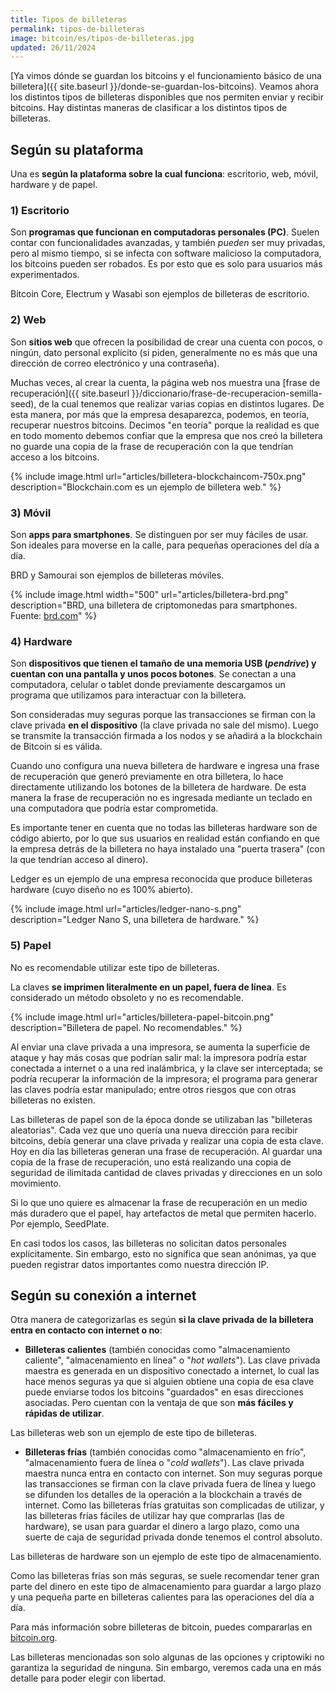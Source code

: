 ```yaml
---
title: Tipos de billeteras
permalink: tipos-de-billeteras
image: bitcoin/es/tipos-de-billeteras.jpg
updated: 26/11/2024
---
```


[Ya vimos dónde se guardan los bitcoins y el funcionamiento básico de una billetera]({{ site.baseurl }}/donde-se-guardan-los-bitcoins). Veamos ahora los distintos tipos de billeteras disponibles que nos permiten enviar y recibir bitcoins. Hay distintas maneras de clasificar a los distintos tipos de billeteras.

## Según su plataforma

Una es **según la plataforma sobre la cual funciona**: escritorio, web, móvil, hardware y de papel.

### 1) Escritorio

Son **programas que funcionan en computadoras personales (PC)**. Suelen contar con funcionalidades avanzadas, y también *pueden* ser muy privadas, pero al mismo tiempo, si se infecta con software malicioso la computadora, los bitcoins pueden ser robados. Es por esto que es solo para usuarios más experimentados.

Bitcoin Core, Electrum y Wasabi son ejemplos de billeteras de escritorio.

### 2) Web

Son **sitios web** que ofrecen la posibilidad de crear una cuenta con pocos, o ningún, dato personal explícito (si piden, generalmente no es más que una dirección de correo electrónico y una contraseña).

Muchas veces, al crear la cuenta, la página web nos muestra una [frase de recuperación]({{ site.baseurl }}/diccionario/frase-de-recuperacion-semilla-seed), de la cual tenemos que realizar varias copias en distintos lugares. De esta manera, por más que la empresa desaparezca, podemos, en teoría, recuperar nuestros bitcoins. Decimos "en teoría" porque la realidad es que en todo momento debemos confiar que la empresa que nos creó la billetera no guarde una copia de la frase de recuperación con la que tendrían acceso a los bitcoins.

{% include image.html url="articles/billetera-blockchaincom-750x.png" description="Blockchain.com es un ejemplo de billetera web." %}

### 3) Móvil

Son **apps para smartphones**. Se distinguen por ser muy fáciles de usar. Son ideales para moverse en la calle, para pequeñas operaciones del día a día.

BRD y Samourai son ejemplos de billeteras móviles.

{% include image.html width="500" url="articles/billetera-brd.png" description="BRD, una billetera de criptomonedas para smartphones. Fuente: <a href='https://brd.com/'>brd.com</a>" %}

### 4) Hardware

Son **dispositivos que tienen el tamaño de una memoria USB (*pendrive*) y cuentan con una pantalla y unos pocos botones**. Se conectan a una computadora, celular o tablet donde previamente descargamos un programa que utilizamos para interactuar con la billetera.

Son consideradas muy seguras porque las transacciones se firman con la clave privada **en el dispositivo** (la clave privada no sale del mismo). Luego se transmite la transacción firmada a los nodos y se añadirá a la blockchain de Bitcoin si es válida.

Cuando uno configura una nueva billetera de hardware e ingresa una frase de recuperación que generó previamente en otra billetera, lo hace directamente utilizando los botones de la billetera de hardware. De esta manera la frase de recuperación no es ingresada mediante un teclado en una computadora que podría estar comprometida.

<p class="important">
Es importante tener en cuenta que no todas las billeteras hardware son de código abierto, por lo que sus usuarios en realidad están confiando en que la empresa detrás de la billetera no haya instalado una "puerta trasera" (con la que tendrían acceso al dinero).
</p>

Ledger es un ejemplo de una empresa reconocida que produce billeteras hardware (cuyo diseño no es 100% abierto).

{% include image.html url="articles/ledger-nano-s.png" description="Ledger Nano S, una billetera de hardware." %}

### 5) Papel

<p class="important">
No es recomendable utilizar este tipo de billeteras.
</p>

La claves **se imprimen literalmente en un papel, fuera de línea**. Es considerado un método obsoleto y no es recomendable.

{% include image.html url="articles/billetera-papel-bitcoin.png" description="Billetera de papel. No recomendables." %}

Al enviar una clave privada a una impresora, se aumenta la superficie de ataque y hay más cosas que podrían salir mal: la impresora podría estar conectada a internet o a una red inalámbrica, y la clave ser interceptada; se podría recuperar la información de la impresora; el programa para generar las claves podría estar manipulado; entre otros riesgos que con otras billeteras no existen.

Las billeteras de papel son de la época donde se utilizaban las "billeteras aleatorias". Cada vez que uno quería una nueva dirección para recibir bitcoins, debía generar una clave privada y realizar una copia de esta clave. Hoy en día las billeteras generan una frase de recuperación. Al guardar una copia de la frase de recuperación, uno está realizando una copia de seguridad de ilimitada cantidad de claves privadas y direcciones en un solo movimiento.

Si lo que uno quiere es almacenar la frase de recuperación en un medio más duradero que el papel, hay artefactos de metal que permiten hacerlo. Por ejemplo, SeedPlate.

<p class="important">
En casi todos los casos, las billeteras no solicitan datos personales explícitamente. Sin embargo, esto no significa que sean anónimas, ya que pueden registrar datos importantes como nuestra dirección IP.
</p>

## Según su conexión a internet

Otra manera de categorizarlas es según **si la clave privada de la billetera entra en contacto con internet o no**:

- **Billeteras calientes** (también conocidas como "almacenamiento caliente", "almacenamiento en línea" o "*hot wallets*"). Las clave privada maestra es generada en un dispositivo conectado a internet, lo cual las hace menos seguras ya que si alguien obtiene una copia de esa clave puede enviarse todos los bitcoins "guardados" en esas direcciones asociadas. Pero cuentan con la ventaja de que son **más fáciles y rápidas de utilizar**.

Las billeteras web son un ejemplo de este tipo de billeteras.

- **Billeteras frías** (también conocidas como "almacenamiento en frío", "almacenamiento fuera de línea o "*cold wallets*"). Las clave privada maestra nunca entra en contacto con internet. Son muy seguras porque las transacciones se firman con la clave privada fuera de línea y luego se difunden los detalles de la operación a la blockchain a través de internet. Como las billeteras frías gratuitas son complicadas de utilizar, y las billeteras frías fáciles de utilizar hay que comprarlas (las de hardware), se usan para guardar el dinero a largo plazo, como una suerte de caja de seguridad privada donde tenemos el control absoluto.

Las billeteras de hardware son un ejemplo de este tipo de almacenamiento.

<p class="important">Como las billeteras frías son más seguras, se suele recomendar tener gran parte del dinero en este tipo de almacenamiento para guardar a largo plazo y una pequeña parte en billeteras calientes para las operaciones del día a día.</p>

Para más información sobre billeteras de bitcoin, puedes compararlas en [bitcoin.org](https://bitcoin.org/es/elige-tu-monedero).

Las billeteras mencionadas son solo algunas de las opciones y criptowiki no garantiza la seguridad de ninguna. Sin embargo, veremos cada una en más detalle para poder elegir con libertad.